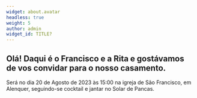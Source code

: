 ```yaml
---
widget: about.avatar
headless: true
weight: 5
author: admin
widget_id: TITLE?
---
```

## O﻿lá! Daqui é o Francisco e a Rita e gostávamos de vos convidar para o nosso casamento.

Será no dia 20 de Agosto de 2023 às 1﻿5:00 na igreja de São Francisco, em Alenquer, seguindo-se cocktail e jantar no Solar de Pancas.